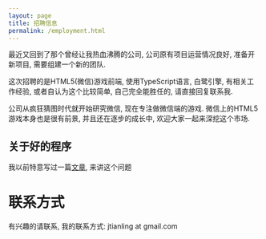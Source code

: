 ```yaml
---
layout: page
title: 招聘信息
permalink: /employment.html
---
```


最近又回到了那个曾经让我热血沸腾的公司, 公司原有项目运营情况良好, 准备开新项目, 需要组建一个新的团队.

这次招聘的是HTML5(微信)游戏前端, 使用TypeScript语言, 白鹭引擎, 有相关工作经验, 或者自认为这个比较简单, 自己完全能胜任的, 请直接回复联系我.
 
公司从疯狂猜图时代就开始研究微信, 现在专注做微信端的游戏.  微信上的HTML5游戏本身也是很有前景, 并且还在逐步的成长中, 欢迎大家一起来深挖这个市场.

## 关于好的程序
我以前特意写过一篇[文章](/how-to-be-a-good-programmer.html), 来讲这个问题

# 联系方式
有兴趣的请联系, 我的联系方式: jtianling at gmail.com
